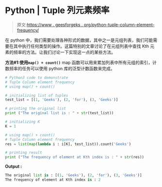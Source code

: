 # Python | Tuple 列元素频率

> 原文:[https://www . geesforgeks . org/python-tuple-column-element-frequency/](https://www.geeksforgeeks.org/python-tuple-column-element-frequency/)

在 python 中，我们需要处理各种形式的数据，其中之一是元组列表，我们可能需要在其中执行任何类型的操作。这篇特别的文章讨论了在元组列表中查找 Kth 元素的频率的方法。让我们讨论一下实现这一点的某些方法。

**方法#1:使用`map() + count()`**
map 函数可以用来累加列表中所有元组的索引，计数频率的任务可以使用 python 库的泛型计数函数来完成。

```py
# Python3 code to demonstrate
# Tuple Column element frequency
# using map() + count()

# initializing list of tuples
test_list = [(1, 'Geeks'), (2, 'for'), (3, 'Geeks')]

# printing the original list
print ("The original list is : " + str(test_list))

# initializing K 
K = 1

# using map() + count()
# Tuple Column element frequency
res = list(map(lambda i : i[K], test_list)).count('Geeks')

# printing result
print ("The frequency of element at Kth index is : " + str(res))
```

**Output :**

```py
The original list is : [(1, 'Geeks'), (2, 'for'), (3, 'Geeks')]
The frequency of element at Kth index is : 2

```
